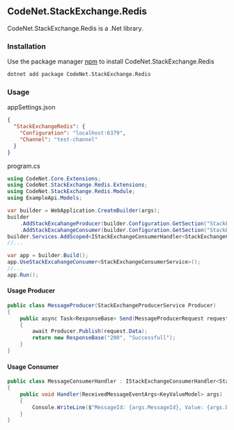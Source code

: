 ## CodeNet.StackExchange.Redis

CodeNet.StackExchange.Redis is a .Net library.

### Installation

Use the package manager [npm](https://www.nuget.org/packages/CodeNet.StackExchange.Redis/) to install CodeNet.StackExchange.Redis

```bash
dotnet add package CodeNet.StackExchange.Redis
```

### Usage
appSettings.json
```json
{
  "StackExchangeRedis": {
    "Configuration": "localhost:6379",
    "Channel": "test-channel"
  }
}
```
program.cs
```csharp
using CodeNet.Core.Extensions;
using CodeNet.StackExchange.Redis.Extensions;
using CodeNet.StackExchange.Redis.Module;
using ExampleApi.Models;

var builder = WebApplication.CreateBuilder(args);
builder
    .AddStackExcahangeProducer(builder.Configuration.GetSection("StackExchangeRedis"))
    .AddStackExcahangeConsumer(builder.Configuration.GetSection("StackExchangeRedis"));
builder.Services.AddScoped<IStackExchangeConsumerHandler<StackExchangeConsumerService>, MessageConsumerHandler>();
//...

var app = builder.Build();
app.UseStackExcahangeConsumer<StackExchangeConsumerService>();
//...
app.Run();
```
#### Usage Producer
```csharp
public class MessageProducer(StackExchangeProducerService Producer)
{
    public async Task<ResponseBase> Send(MessageProducerRequest request, CancellationToken cancellationToken)
    {
        await Producer.Publish(request.Data);
        return new ResponseBase("200", "Successfull");
    }
}
```
#### Usage Consumer
```csharp
public class MessageConsumerHandler : IStackExchangeConsumerHandler<StackExchangeConsumerService>
{
    public void Handler(ReceivedMessageEventArgs<KeyValueModel> args)
    {
        Console.WriteLine($"MessageId: {args.MessageId}, Value: {args.Data.Value}");
    }
}
```